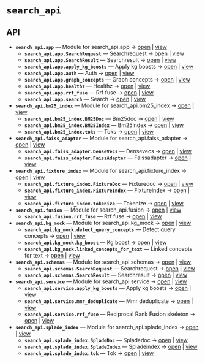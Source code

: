 # `search_api`

<!-- START doctoc generated TOC please keep comment here to allow auto update -->
<!-- END doctoc generated TOC please keep comment here to allow auto update -->

## API
- **`search_api.app`** — Module for search_api.app → [open](vscode://file//home/paul/KGForge/src/search_api/app.py:1:1) | [view](app.py#L1)
  - **`search_api.app.SearchRequest`** — Searchrequest → [open](vscode://file//home/paul/KGForge/src/search_api/schemas.py:13:1) | [view](schemas.py#L13-L19)
  - **`search_api.app.SearchResult`** — Searchresult → [open](vscode://file//home/paul/KGForge/src/search_api/schemas.py:22:1) | [view](schemas.py#L22-L32)
  - **`search_api.app.apply_kg_boosts`** — Apply kg boosts → [open](vscode://file//home/paul/KGForge/src/search_api/app.py:137:1) | [view](app.py#L137-L171)
  - **`search_api.app.auth`** — Auth → [open](vscode://file//home/paul/KGForge/src/search_api/app.py:87:1) | [view](app.py#L87-L102)
  - **`search_api.app.graph_concepts`** — Graph concepts → [open](vscode://file//home/paul/KGForge/src/search_api/app.py:234:1) | [view](app.py#L234-L249)
  - **`search_api.app.healthz`** — Healthz → [open](vscode://file//home/paul/KGForge/src/search_api/app.py:105:1) | [view](app.py#L105-L117)
  - **`search_api.app.rrf_fuse`** — Rrf fuse → [open](vscode://file//home/paul/KGForge/src/search_api/app.py:120:1) | [view](app.py#L120-L134)
  - **`search_api.app.search`** — Search → [open](vscode://file//home/paul/KGForge/src/search_api/app.py:174:1) | [view](app.py#L174-L231)
- **`search_api.bm25_index`** — Module for search_api.bm25_index → [open](vscode://file//home/paul/KGForge/src/search_api/bm25_index.py:1:1) | [view](bm25_index.py#L1)
  - **`search_api.bm25_index.BM25Doc`** — Bm25doc → [open](vscode://file//home/paul/KGForge/src/search_api/bm25_index.py:35:1) | [view](bm25_index.py#L35-L44)
  - **`search_api.bm25_index.BM25Index`** — Bm25index → [open](vscode://file//home/paul/KGForge/src/search_api/bm25_index.py:47:1) | [view](bm25_index.py#L47-L217)
  - **`search_api.bm25_index.toks`** — Toks → [open](vscode://file//home/paul/KGForge/src/search_api/bm25_index.py:23:1) | [view](bm25_index.py#L23-L32)
- **`search_api.faiss_adapter`** — Module for search_api.faiss_adapter → [open](vscode://file//home/paul/KGForge/src/search_api/faiss_adapter.py:1:1) | [view](faiss_adapter.py#L1)
  - **`search_api.faiss_adapter.DenseVecs`** — Densevecs → [open](vscode://file//home/paul/KGForge/src/search_api/faiss_adapter.py:32:1) | [view](faiss_adapter.py#L32-L37)
  - **`search_api.faiss_adapter.FaissAdapter`** — Faissadapter → [open](vscode://file//home/paul/KGForge/src/search_api/faiss_adapter.py:40:1) | [view](faiss_adapter.py#L40-L177)
- **`search_api.fixture_index`** — Module for search_api.fixture_index → [open](vscode://file//home/paul/KGForge/src/search_api/fixture_index.py:1:1) | [view](fixture_index.py#L1)
  - **`search_api.fixture_index.FixtureDoc`** — Fixturedoc → [open](vscode://file//home/paul/KGForge/src/search_api/fixture_index.py:33:1) | [view](fixture_index.py#L33-L41)
  - **`search_api.fixture_index.FixtureIndex`** — Fixtureindex → [open](vscode://file//home/paul/KGForge/src/search_api/fixture_index.py:44:1) | [view](fixture_index.py#L44-L160)
  - **`search_api.fixture_index.tokenize`** — Tokenize → [open](vscode://file//home/paul/KGForge/src/search_api/fixture_index.py:21:1) | [view](fixture_index.py#L21-L30)
- **`search_api.fusion`** — Module for search_api.fusion → [open](vscode://file//home/paul/KGForge/src/search_api/fusion.py:1:1) | [view](fusion.py#L1)
  - **`search_api.fusion.rrf_fuse`** — Rrf fuse → [open](vscode://file//home/paul/KGForge/src/search_api/fusion.py:10:1) | [view](fusion.py#L10-L24)
- **`search_api.kg_mock`** — Module for search_api.kg_mock → [open](vscode://file//home/paul/KGForge/src/search_api/kg_mock.py:1:1) | [view](kg_mock.py#L1)
  - **`search_api.kg_mock.detect_query_concepts`** — Detect query concepts → [open](vscode://file//home/paul/KGForge/src/search_api/kg_mock.py:23:1) | [view](kg_mock.py#L23-L37)
  - **`search_api.kg_mock.kg_boost`** — Kg boost → [open](vscode://file//home/paul/KGForge/src/search_api/kg_mock.py:57:1) | [view](kg_mock.py#L57-L74)
  - **`search_api.kg_mock.linked_concepts_for_text`** — Linked concepts for text → [open](vscode://file//home/paul/KGForge/src/search_api/kg_mock.py:40:1) | [view](kg_mock.py#L40-L54)
- **`search_api.schemas`** — Module for search_api.schemas → [open](vscode://file//home/paul/KGForge/src/search_api/schemas.py:1:1) | [view](schemas.py#L1)
  - **`search_api.schemas.SearchRequest`** — Searchrequest → [open](vscode://file//home/paul/KGForge/src/search_api/schemas.py:13:1) | [view](schemas.py#L13-L19)
  - **`search_api.schemas.SearchResult`** — Searchresult → [open](vscode://file//home/paul/KGForge/src/search_api/schemas.py:22:1) | [view](schemas.py#L22-L32)
- **`search_api.service`** — Module for search_api.service → [open](vscode://file//home/paul/KGForge/src/search_api/service.py:1:1) | [view](service.py#L1)
  - **`search_api.service.apply_kg_boosts`** — Apply kg boosts → [open](vscode://file//home/paul/KGForge/src/search_api/service.py:20:1) | [view](service.py#L20-L31)
  - **`search_api.service.mmr_deduplicate`** — Mmr deduplicate → [open](vscode://file//home/paul/KGForge/src/search_api/service.py:34:1) | [view](service.py#L34-L47)
  - **`search_api.service.rrf_fuse`** — Reciprocal Rank Fusion skeleton → [open](vscode://file//home/paul/KGForge/src/search_api/service.py:12:1) | [view](service.py#L12-L17)
- **`search_api.splade_index`** — Module for search_api.splade_index → [open](vscode://file//home/paul/KGForge/src/search_api/splade_index.py:1:1) | [view](splade_index.py#L1)
  - **`search_api.splade_index.SpladeDoc`** — Spladedoc → [open](vscode://file//home/paul/KGForge/src/search_api/splade_index.py:32:1) | [view](splade_index.py#L32-L39)
  - **`search_api.splade_index.SpladeIndex`** — Spladeindex → [open](vscode://file//home/paul/KGForge/src/search_api/splade_index.py:42:1) | [view](splade_index.py#L42-L134)
  - **`search_api.splade_index.tok`** — Tok → [open](vscode://file//home/paul/KGForge/src/search_api/splade_index.py:20:1) | [view](splade_index.py#L20-L29)
